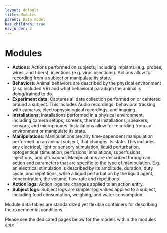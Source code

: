 ```yaml
---
layout: default
title: Modules
parent: Data model
has_children: true
nav_order: 2
---
```

# Modules

- __Actions__: Actions performed on subjects, including implants (e.g. probes, wires, and fibers), injections (e.g. virus injections). Actions allow for recording from a subject or manipulate its state.  
- __Behaviors__: Animal behaviors are described by the physical environment (also included VR) and what behavioral paradigm the animal is doing/trained to do. 
- __Experiment data__: Captures all data collection performed on or centered around a subject. This includes Audio recordings, behavioral tracking with cameras, electrophysiological recordings, and imaging. 
- __Installations__: Installations performed in a physical environment, including camera setups, screens, thermal installations, speakers, sensors, and microphones. Installations allow for recording from an environment or manipulate its state.
- __Manipulations__: Manipulations are any time-dependent manipulation performed on an animal subject, that changes its state. This includes any electrical, light or sensory stimulation, liquid perturbation, optogentical stimulation, perfusions,  inhalations, superfusions, injections, and ultrasound. Manipulations are described through an action and parameters that are specific to the type of manipulation. E.g. an electrical stimulation is described by its amplitude, duration, duty cycle, and repetitions, while a liquid perturbation by the liquid agent, concentration, the volume, flow rate and repetitions.
- __Action logs__: Action logs are changes applied to an action entry. 
- __Subject logs__: Subject logs are simpler log values applied to a subject, including food consumption, weighing, and water consumption. 

Module data tables are standardized yet flexible containers for describing the experimental conditions. 

Please see the dedicated pages below for the models within the modules app:


